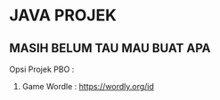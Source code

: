 # JAVA PROJEK 
 
## MASIH BELUM TAU MAU BUAT APA

Opsi Projek PBO :
1. Game Wordle : https://wordly.org/id
